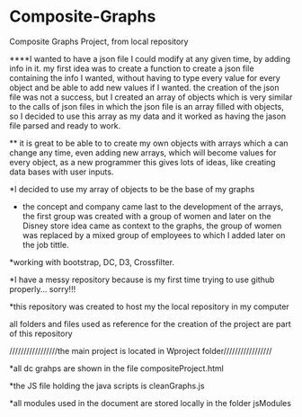 # Composite-Graphs
Composite Graphs Project, from local repository

****I wanted to have a json file I could modify at any given time, by adding info in it.
my first idea was to create a function to create a json file containing the info I wanted, without having to type every value
for every object and be able to add new values if I wanted. 
the creation of the json file was not a success, but I created an array of objects which is very similar to
the calls of json files in which the json file is an array filled with objects, so I decided to use this array as my data and it worked as having the jason file parsed and ready to work.

** it is great to be able to to create my own objects with arrays which a can change any time, even adding new arrays, which will become values for every object, as a new programmer this gives lots of ideas, like creating data bases with user inputs.

*I decided to use my array of objects to be the base of my graphs

* the concept and company came last to the development of the arrays, the first group was created with a group of women and later on the Disney store idea came as context to the graphs, the group of women was replaced by a mixed group of employees to which I added later on the job tittle.

*working with bootstrap, DC, D3, Crossfilter.

*I have a messy repository because is my first time trying to use github properly... sorry!!!

*this repository was created to host my the local repository in my computer

all folders and files used as reference for the creation of the project are part of this repository

/////////////////the main project is located in Wproject folder/////////////////

*all dc grahps are shown in the file compositeProject.html

*the JS file holding the java scripts is cleanGraphs.js

*all modules used in the document are stored locally in the folder jsModules



